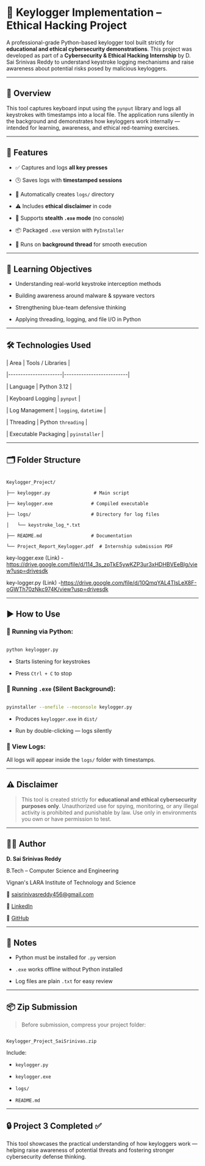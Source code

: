 # 🔐 Keylogger Implementation – Ethical Hacking Project



A professional-grade Python-based keylogger tool built strictly for **educational and ethical cybersecurity demonstrations**. This project was developed as part of a **Cybersecurity & Ethical Hacking Internship** by D. Sai Srinivas Reddy to understand keystroke logging mechanisms and raise awareness about potential risks posed by malicious keyloggers.



---



## 📘 Overview

This tool captures keyboard input using the `pynput` library and logs all keystrokes with timestamps into a local file. The application runs silently in the background and demonstrates how keyloggers work internally — intended for learning, awareness, and ethical red-teaming exercises.



---



## 🚀 Features



- ✅ Captures and logs **all key presses**

- 🕒 Saves logs with **timestamped sessions**

- 📁 Automatically creates `logs/` directory

- ⚠️ Includes **ethical disclaimer** in code

- 👻 Supports **stealth `.exe` mode** (no console)

- 📦 Packaged `.exe` version with `PyInstaller`

- 🧵 Runs on **background thread** for smooth execution



---



## 🧠 Learning Objectives

- Understanding real-world keystroke interception methods

- Building awareness around malware & spyware vectors

- Strengthening blue-team defensive thinking

- Applying threading, logging, and file I/O in Python



---



## 🛠️ Technologies Used

| Area                 | Tools / Libraries       |

|----------------------|--------------------------|

| Language             | Python 3.12              |

| Keyboard Logging     | `pynput`                 |

| Log Management       | `logging`, `datetime`    |

| Threading            | Python `threading`       |

| Executable Packaging | `pyinstaller`            |



---



## 🗂️ Folder Structure

```

Keylogger_Project/

├── keylogger.py                # Main script

├── keylogger.exe              # Compiled executable

├── logs/                      # Directory for log files

│   └── keystroke_log_*.txt

├── README.md                  # Documentation

└── Project_Report_Keylogger.pdf  # Internship submission PDF

```
key-logger.exe (Link) -https://drive.google.com/file/d/114_3s_zpTkE5ywKZP3ur3xHDHBVEeBlg/view?usp=drivesdk

key-logger.py (Link) -https://drive.google.com/file/d/10QmqYAL4TIsLeX8F-oGWTh70zNkc974K/view?usp=drivesdk

---



## ▶️ How to Use



### 🔸 Running via Python:

```bash

python keylogger.py

```

- Starts listening for keystrokes

- Press `Ctrl + C` to stop



### 🔸 Running `.exe` (Silent Background):

```bash

pyinstaller --onefile --noconsole keylogger.py

```

- Produces `keylogger.exe` in `dist/`

- Run by double-clicking — logs silently



### 🔸 View Logs:

All logs will appear inside the `logs/` folder with timestamps.



---



## ⚠️ Disclaimer

> This tool is created strictly for **educational and ethical cybersecurity purposes only**. Unauthorized use for spying, monitoring, or any illegal activity is prohibited and punishable by law. Use only in environments you own or have permission to test.



---



## 👨‍💻 Author

**D. Sai Srinivas Reddy**  

B.Tech – Computer Science and Engineering  

Vignan's LARA Institute of Technology and Science  

📧 saisrinivasreddy456@gmail.com  

🔗 [LinkedIn](https://www.linkedin.com/in/sai-srinivas-reddy)  

🐙 [GitHub](https://github.com/Reddy-02)



---



## 📌 Notes

- Python must be installed for `.py` version

- `.exe` works offline without Python installed

- Log files are plain `.txt` for easy review



---



## 📦 Zip Submission

> Before submission, compress your project folder:

```

Keylogger_Project_SaiSrinivas.zip

```

Include:

- `keylogger.py`

- `keylogger.exe`

- `logs/`

- `README.md`



---



## 🔒 Project 3 Completed ✅

This tool showcases the practical understanding of how keyloggers work — helping raise awareness of potential threats and fostering stronger cybersecurity defense thinking.
